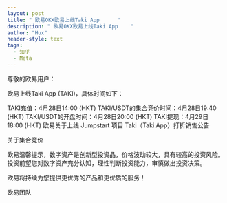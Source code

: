 ```yaml
---
layout: post
title: " 欧易OKX欧易上线Taki App      "
description: " 欧易OKX欧易上线Taki App    "
author: "Hux"
header-style: text
tags:
  - 知乎
  - Meta
---
```



尊敬的欧易用户：

欧易上线Taki App (TAKI)，具体时间如下：

TAKI充值：4月28日14:00 (HKT)
TAKI/USDT的集合竞价时间：4月28日19:40 (HKT)
TAKI/USDT的开盘时间：4月28日20:00 (HKT)
TAKI提现：4月29日18:00 (HKT)
欧易关于上线 Jumpstart 项目 Taki（Taki App）打折销售公告 

关于集合竞价

欧易温馨提示，数字资产是创新型投资品，价格波动较大，具有较高的投资风险。投资前望您对数字资产充分认知，理性判断投资能力，审慎做出投资决策。

欧易将持续为您提供更优秀的产品和更优质的服务！ 

欧易团队
